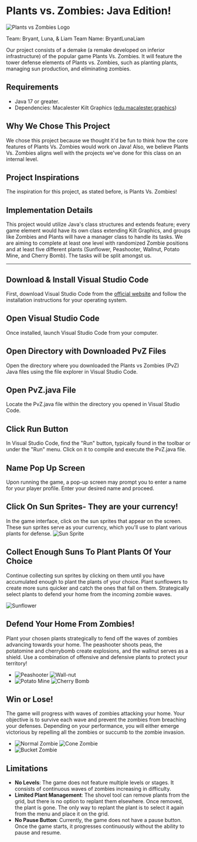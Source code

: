 # Plants vs. Zombies: Java Edition!

![Plants vs Zombies Logo](GAME_LOGO.png)

<!-- Project Proposal -->

Team: Bryant, Luna, & Liam
Team Name: BryantLunaLiam


Our project consists of a demake (a remake developed on inferior infrastructure) of the popular game Plants Vs. Zombies. It will feature the tower defense elements of Plants vs. Zombies, such as planting plants, managing sun production, and eliminating zombies.

## Requirements
- Java 17 or greater.
- Dependencies: Macalester Kilt Graphics ([edu.macalester.graphics](https://github.com/mac-comp127/kilt-graphics))

## Why We Chose This Project
We chose this project because we thought it'd be fun to think how the core features of Plants Vs. Zombies would work on Java! Also, we believe Plants Vs. Zombies aligns well with the projects we've done for this class on an internal level.

## Project Inspirations
The inspiration for this project, as stated before, is Plants Vs. Zombies!

## Implementation Details
This project would utilize Java's class structures and extends feature; every game element would have its own class extending Kilt Graphics, and groups like Zombies and Plants will have a manager class to handle its tasks. We are aiming to complete at least one level with randomized Zombie positions and at least five different plants (Sunflower, Peashooter, Wallnut, Potato Mine, and Cherry Bomb). The tasks will be split amongst us.

---

<!-- Installation -->

## Download & Install Visual Studio Code
First, download Visual Studio Code from the [official website](https://code.visualstudio.com/) and follow the installation instructions for your operating system.

## Open Visual Studio Code
Once installed, launch Visual Studio Code from your computer.

## Open Directory with Downloaded PvZ Files
Open the directory where you downloaded the Plants vs Zombies (PvZ) Java files using the file explorer in Visual Studio Code.

<!-- Game Play -->

## Open PvZ.java File
Locate the PvZ.java file within the directory you opened in Visual Studio Code.

## Click Run Button
In Visual Studio Code, find the "Run" button, typically found in the toolbar or under the "Run" menu. Click on it to compile and execute the PvZ.java file.

## Name Pop Up Screen
Upon running the game, a pop-up screen may prompt you to enter a name for your player profile. Enter your desired name and proceed.

## Click On Sun Sprites- They are your currency!
In the game interface, click on the sun sprites that appear on the screen. These sun sprites serve as your currency, which you'll use to plant various plants for defense.
![Sun Sprite](/upscaled/SUN_UPSCALED.png)

## Collect Enough Suns To Plant Plants Of Your Choice
Continue collecting sun sprites by clicking on them until you have accumulated enough to plant the plants of your choice. Plant sunflowers to create more suns quicker and catch the ones that fall on them. Strategically select plants to defend your home from the incoming zombie waves.

![Sunflower](/upscaled/SUNFLOWER_UPSCALED.png)

## Defend Your Home From Zombies!
Plant your chosen plants strategically to fend off the waves of zombies advancing towards your home. The peashooter shoots peas, the potatomine and cherrybomb create explosions, and the wallnut serves as a shield. Use a combination of offensive and defensive plants to protect your territory!
- ![Peashooter](/upscaled/PEASHOOTER_UPSCALED.png) ![Wall-nut](/upscaled/WALLNUT_UPSCALED.png)
- ![Potato Mine](/upscaled/POTATOMINE_UPSCALED.png) ![Cherry Bomb](/upscaled/CHERRYBOMB_UPSCALED.png)

## Win or Lose!
The game will progress with waves of zombies attacking your home. Your objective is to survive each wave and prevent the zombies from breaching your defenses. Depending on your performance, you will either emerge victorious by repelling all the zombies or succumb to the zombie invasion.
- ![Normal Zombie](/upscaled/NORMAL_ZOMBIE_UPSCALED.png) ![Cone Zombie](/upscaled/CONE_ZOMBIE_UPSCALED.png)
- ![Bucket Zombie](/upscaled/BUCKET_ZOMBIE_UPSCALED.png)

<!-- Limitations -->

## Limitations
- **No Levels**: The game does not feature multiple levels or stages. It consists of continuous waves of zombies increasing in difficulty.
- **Limited Plant Management**: The shovel tool can remove plants from the grid, but there is no option to replant them elsewhere. Once removed, the plant is gone. The only way to replant the plant is to select it again from the menu and place it on the grid.
- **No Pause Button**: Currently, the game does not have a pause button. Once the game starts, it progresses continuously without the ability to pause and resume.




